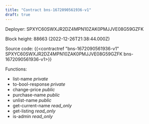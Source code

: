 ```yaml
---
title: "Contract bns-1672090561936-v1"
draft: true
---
```

Deployer: SPXYC60SWXJR2DZ4MPN10ZAK0PMJJVE08G59GZFK


 



Block height: 88663 (2022-12-26T21:38:44.000Z)

Source code: {{<contractref "bns-1672090561936-v1" SPXYC60SWXJR2DZ4MPN10ZAK0PMJJVE08G59GZFK bns-1672090561936-v1>}}

Functions:

* list-name _private_
* to-bool-response _private_
* change-price _public_
* purchase-name _public_
* unlist-name _public_
* get-current-name _read_only_
* get-listing _read_only_
* is-admin _read_only_
